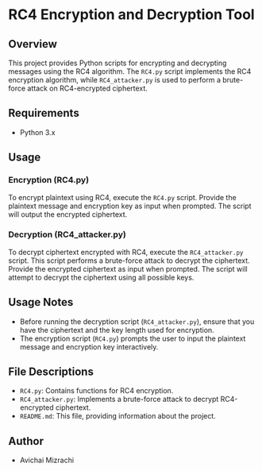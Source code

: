 # RC4 Encryption and Decryption Tool

## Overview

This project provides Python scripts for encrypting and decrypting messages using the RC4 algorithm. The `RC4.py` script implements the RC4 encryption algorithm, while `RC4_attacker.py` is used to perform a brute-force attack on RC4-encrypted ciphertext.

## Requirements

- Python 3.x

## Usage

### Encryption (RC4.py)

To encrypt plaintext using RC4, execute the `RC4.py` script. Provide the plaintext message and encryption key as input when prompted. The script will output the encrypted ciphertext.

### Decryption (RC4_attacker.py)

To decrypt ciphertext encrypted with RC4, execute the `RC4_attacker.py` script. This script performs a brute-force attack to decrypt the ciphertext. Provide the encrypted ciphertext as input when prompted. The script will attempt to decrypt the ciphertext using all possible keys.

## Usage Notes

- Before running the decryption script (`RC4_attacker.py`), ensure that you have the ciphertext and the key length used for encryption.
- The encryption script (`RC4.py`) prompts the user to input the plaintext message and encryption key interactively.

## File Descriptions

- `RC4.py`: Contains functions for RC4 encryption.
- `RC4_attacker.py`: Implements a brute-force attack to decrypt RC4-encrypted ciphertext.
- `README.md`: This file, providing information about the project.

## Author  

- Avichai Mizrachi